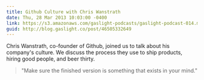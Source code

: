 ```yaml
---
title: Github Culture with Chris Wanstrath
date: Thu, 28 Mar 2013 10:03:00 -0400
link: https://s3.amazonaws.com/gaslight-podcasts/gaslight-podcast-014.mp3
guid: http://blog.gaslight.co/post/46505332649
---
```


Chris Wanstrath, co-founder of Github, joined us to talk about his
company's culture. We discuss the process they use to ship products,
hiring good people, and beer thirty.

> "Make sure the finished version is something that exists in your mind."
